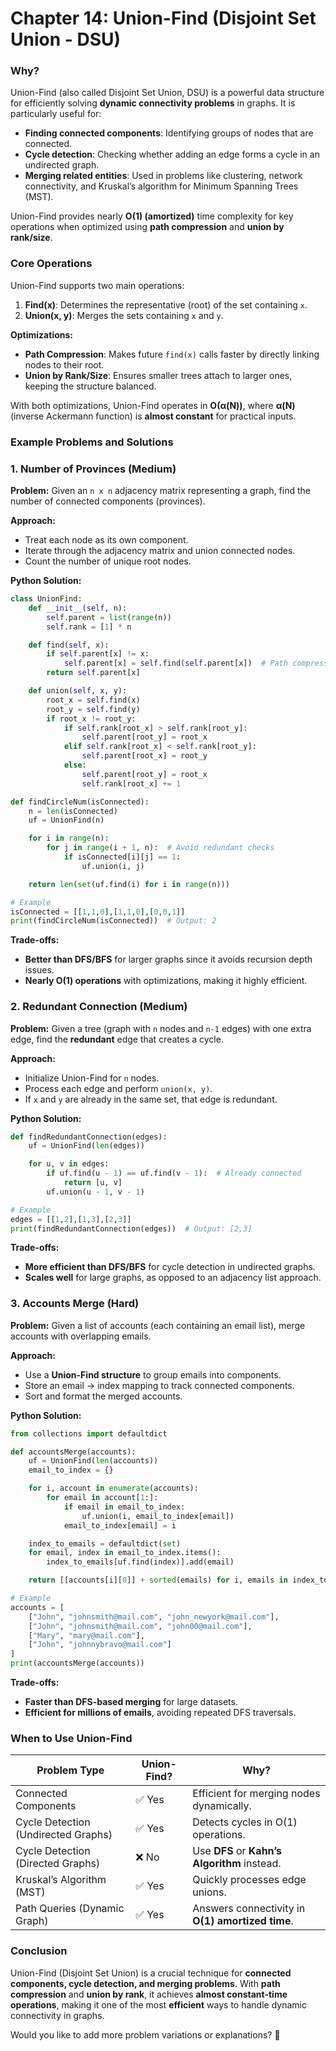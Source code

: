 # **Chapter 14: Union-Find (Disjoint Set Union - DSU)**

### **Why?**

Union-Find (also called Disjoint Set Union, DSU) is a powerful data structure for efficiently solving **dynamic connectivity problems** in graphs. It is particularly useful for:

- **Finding connected components**: Identifying groups of nodes that are connected.
- **Cycle detection**: Checking whether adding an edge forms a cycle in an undirected graph.
- **Merging related entities**: Used in problems like clustering, network connectivity, and Kruskal’s algorithm for Minimum Spanning Trees (MST).

Union-Find provides nearly **O(1) (amortized)** time complexity for key operations when optimized using **path compression** and **union by rank/size**.

### **Core Operations**

Union-Find supports two main operations:

1. **Find(x)**: Determines the representative (root) of the set containing `x`.
2. **Union(x, y)**: Merges the sets containing `x` and `y`.

**Optimizations:**

- **Path Compression**: Makes future `find(x)` calls faster by directly linking nodes to their root.
- **Union by Rank/Size**: Ensures smaller trees attach to larger ones, keeping the structure balanced.

With both optimizations, Union-Find operates in **O(α(N))**, where **α(N)** (inverse Ackermann function) is **almost constant** for practical inputs.

### **Example Problems and Solutions**

### **1. Number of Provinces (Medium)**

**Problem:** Given an `n x n` adjacency matrix representing a graph, find the number of connected components (provinces).

**Approach:**

- Treat each node as its own component.
- Iterate through the adjacency matrix and union connected nodes.
- Count the number of unique root nodes.

**Python Solution:**

```python
class UnionFind:
    def __init__(self, n):
        self.parent = list(range(n))
        self.rank = [1] * n

    def find(self, x):
        if self.parent[x] != x:
            self.parent[x] = self.find(self.parent[x])  # Path compression
        return self.parent[x]

    def union(self, x, y):
        root_x = self.find(x)
        root_y = self.find(y)
        if root_x != root_y:
            if self.rank[root_x] > self.rank[root_y]:
                self.parent[root_y] = root_x
            elif self.rank[root_x] < self.rank[root_y]:
                self.parent[root_x] = root_y
            else:
                self.parent[root_y] = root_x
                self.rank[root_x] += 1

def findCircleNum(isConnected):
    n = len(isConnected)
    uf = UnionFind(n)

    for i in range(n):
        for j in range(i + 1, n):  # Avoid redundant checks
            if isConnected[i][j] == 1:
                uf.union(i, j)

    return len(set(uf.find(i) for i in range(n)))

# Example
isConnected = [[1,1,0],[1,1,0],[0,0,1]]
print(findCircleNum(isConnected))  # Output: 2

```

**Trade-offs:**

- **Better than DFS/BFS** for larger graphs since it avoids recursion depth issues.
- **Nearly O(1) operations** with optimizations, making it highly efficient.

### **2. Redundant Connection (Medium)**

**Problem:** Given a tree (graph with `n` nodes and `n-1` edges) with one extra edge, find the **redundant** edge that creates a cycle.

**Approach:**

- Initialize Union-Find for `n` nodes.
- Process each edge and perform `union(x, y)`.
- If `x` and `y` are already in the same set, that edge is redundant.

**Python Solution:**

```python
def findRedundantConnection(edges):
    uf = UnionFind(len(edges))

    for u, v in edges:
        if uf.find(u - 1) == uf.find(v - 1):  # Already connected
            return [u, v]
        uf.union(u - 1, v - 1)

# Example
edges = [[1,2],[1,3],[2,3]]
print(findRedundantConnection(edges))  # Output: [2,3]

```

**Trade-offs:**

- **More efficient than DFS/BFS** for cycle detection in undirected graphs.
- **Scales well** for large graphs, as opposed to an adjacency list approach.

### **3. Accounts Merge (Hard)**

**Problem:** Given a list of accounts (each containing an email list), merge accounts with overlapping emails.

**Approach:**

- Use a **Union-Find structure** to group emails into components.
- Store an email → index mapping to track connected components.
- Sort and format the merged accounts.

**Python Solution:**

```python
from collections import defaultdict

def accountsMerge(accounts):
    uf = UnionFind(len(accounts))
    email_to_index = {}

    for i, account in enumerate(accounts):
        for email in account[1:]:
            if email in email_to_index:
                uf.union(i, email_to_index[email])
            email_to_index[email] = i

    index_to_emails = defaultdict(set)
    for email, index in email_to_index.items():
        index_to_emails[uf.find(index)].add(email)

    return [[accounts[i][0]] + sorted(emails) for i, emails in index_to_emails.items()]

# Example
accounts = [
    ["John", "johnsmith@mail.com", "john_newyork@mail.com"],
    ["John", "johnsmith@mail.com", "john00@mail.com"],
    ["Mary", "mary@mail.com"],
    ["John", "johnnybravo@mail.com"]
]
print(accountsMerge(accounts))

```

**Trade-offs:**

- **Faster than DFS-based merging** for large datasets.
- **Efficient for millions of emails**, avoiding repeated DFS traversals.

### **When to Use Union-Find**

| **Problem Type**                    | **Union-Find?** | **Why?**                                         |
| ----------------------------------- | --------------- | ------------------------------------------------ |
| Connected Components                | ✅ Yes          | Efficient for merging nodes dynamically.         |
| Cycle Detection (Undirected Graphs) | ✅ Yes          | Detects cycles in O(1) operations.               |
| Cycle Detection (Directed Graphs)   | ❌ No           | Use **DFS** or **Kahn’s Algorithm** instead.     |
| Kruskal’s Algorithm (MST)           | ✅ Yes          | Quickly processes edge unions.                   |
| Path Queries (Dynamic Graph)        | ✅ Yes          | Answers connectivity in **O(1) amortized time**. |

### **Conclusion**

Union-Find (Disjoint Set Union) is a crucial technique for **connected components, cycle detection, and merging problems**. With **path compression** and **union by rank**, it achieves **almost constant-time operations**, making it one of the most **efficient** ways to handle dynamic connectivity in graphs.

Would you like to add more problem variations or explanations? 🚀
